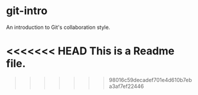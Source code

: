 git-intro
=========

An introduction to Git's collaboration style.

<<<<<<< HEAD
This is a Readme file.
=======
>>>>>>> 98016c59decadef701e4d610b7eba3af7ef22446
